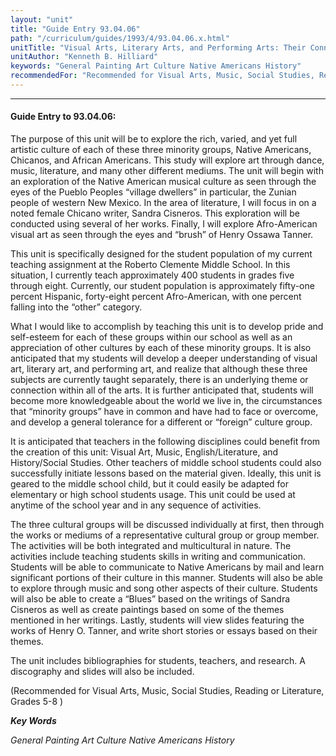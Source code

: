 ```yaml
---
layout: "unit"
title: "Guide Entry 93.04.06"
path: "/curriculum/guides/1993/4/93.04.06.x.html"
unitTitle: "Visual Arts, Literary Arts, and Performing Arts: Their Connection and Place in America’s Minority Culture"
unitAuthor: "Kenneth B. Hilliard"
keywords: "General Painting Art Culture Native Americans History"
recommendedFor: "Recommended for Visual Arts, Music, Social Studies, Reading or Literature, Grades 5-8"
---
```

<body>
<hr/>
 <h4>
  Guide Entry to 93.04.06:
 </h4>
 The purpose of this unit will be to explore the rich, varied, and yet full artistic culture of each of these three minority groups, Native Americans, Chicanos, and African Americans.  This study will explore art through dance, music, literature, and many other different mediums.  The unit will begin with an exploration of the Native American musical culture as seen through the eyes of the Pueblo Peoples “village dwellers” in particular, the Zunian people of western New Mexico.  In the area of literature, I will focus in on a noted female Chicano writer, Sandra Cisneros.  This exploration will be conducted using several of her works.  Finally, I will explore Afro-American visual art as seen through the eyes and “brush” of Henry Ossawa Tanner.
 <p>
  This unit is specifically designed for the student population of my current teaching assignment at the Roberto Clemente Middle School.  In this situation, I currently teach approximately 400 students in grades five through eight.  Currently, our student population is approximately fifty-one percent Hispanic, forty-eight percent Afro-American, with one percent falling into the “other” category.
 </p>
 <p>
  What I would like to accomplish by teaching this unit is to develop pride and self-esteem for each of these groups within our school as well as an appreciation of other cultures by each of these minority groups.  It is also anticipated that my students will develop a deeper understanding of visual art, literary art, and performing art, and realize that although these three subjects are currently taught separately, there is an underlying theme or connection within all of the arts.  It is further anticipated that, students will become more knowledgeable about the world we live in, the circumstances that “minority groups” have in common and have had to face or overcome, and develop a general tolerance for a different or “foreign” culture group.
 </p>
 <p>
  It is anticipated that teachers in the following disciplines could benefit from the creation of this unit: Visual Art, Music, English/Literature, and History/Social Studies. Other teachers of middle school students could also successfully initiate lessons based on the material given.  Ideally, this unit is geared to the middle school child, but it could easily be adapted for elementary or high school students usage.  This unit could be used at anytime of the school year and in any sequence of activities.
 </p>
 <p>
  The three cultural groups will be discussed individually at first, then through the works or mediums of a representative cultural group or group member.  The activities will be both integrated and multicultural in nature.  The activities include teaching students skills in writing and communication.  Students will be able to communicate to Native Americans by mail and learn significant portions of their culture in this manner.  Students will also be able to explore through music and song other aspects of their culture. Students will also be able to create a “Blues” based on the writings of Sandra Cisneros as well as create paintings based on some of the themes mentioned in her writings.  Lastly, students will view slides featuring the works of Henry O. Tanner, and write short stories or essays based on their themes.
 </p>
 <p>
  The unit includes bibliographies for students, teachers, and research. A discography and slides will also be included.
 </p>
 <p>
  (Recommended for Visual Arts, Music, Social Studies, Reading or Literature, Grades 5-8 )
 </p>
<p>
  <b>
   <i>
    Key Words
   </i>
  </b>
  <br/>
 </p>
 <p>
  <i>
   General Painting Art Culture Native Americans History
  </i>
 </p>

</body>